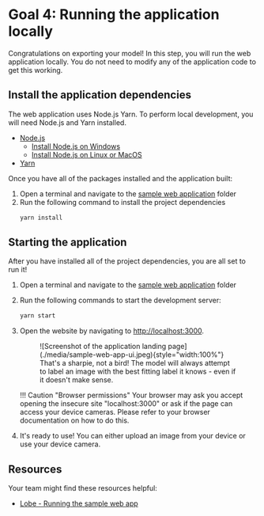 # Goal 4: Running the application locally

Congratulations on exporting your model! In this step, you will run the web application locally. You do not need to modify any of the application code to get this working.

## Install the application dependencies

The web application uses Node.js Yarn. To perform local development, you will need Node.js and Yarn installed.

- [Node.js](https://nodejs.org/)
    - [Install Node.js on Windows](https://docs.microsoft.com/windows/dev-environment/javascript/nodejs-on-windows)
    - [Install Node.js on Linux or MacOS](https://github.com/nvm-sh/nvm#installing-and-updating)
- [Yarn](https://yarnpkg.com/getting-started/install#per-project-install)
  

Once you have all of the packages installed and the application built:

1. Open a terminal and navigate to the [sample web application] folder 
1. Run the following command to install the project dependencies
    ```bash
    yarn install
    ```

## Starting the application

After you have installed all of the project dependencies, you are all set to run it!

1. Open a terminal and navigate to the [sample web application] folder
1. Run the following commands to start the development server:
    ```bash
    yarn start
    ```
1. Open the website by navigating to [http://localhost:3000](http://localhost:3000).
    <figure>
    ![Screenshot of the application landing page](./media/sample-web-app-ui.jpeg){style="width:100%"}
        <figcaption>That's a sharpie, not a bird! The model will always attempt to label an image with the best fitting label it knows - even if it doesn't make sense.</figcaption>
    </figure>

    !!! Caution "Browser permissions"
        Your browser may ask you accept opening the insecure site "localhost:3000" or ask if the page can access your device cameras. Please refer to your browser documentation on how to do this.

2. It's ready to use! You can either upload an image from your device or use your device camera.

## Resources

Your team might find these resources helpful:

- [Lobe - Running the sample web app](../apps/web-bootstrap/README.md)

<!-- References -->
[sample web application]: ../apps/web-bootstrap

